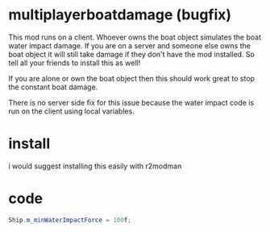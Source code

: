 # multiplayerboatdamage (bugfix)

This mod runs on a client. Whoever owns the boat object simulates the boat water impact damage. If you are on a server and someone else owns the boat object it will still take damage if they don't have the mod installed. So tell all your friends to install this as well!

If you are alone or own the boat object then this should work great to stop the constant boat damage.

There is no server side fix for this issue because the water impact code is run on the client using local variables. 

# install

i would suggest installing this easily with r2modman

# code

```Cs
Ship.m_minWaterImpactForce = 100f;
```